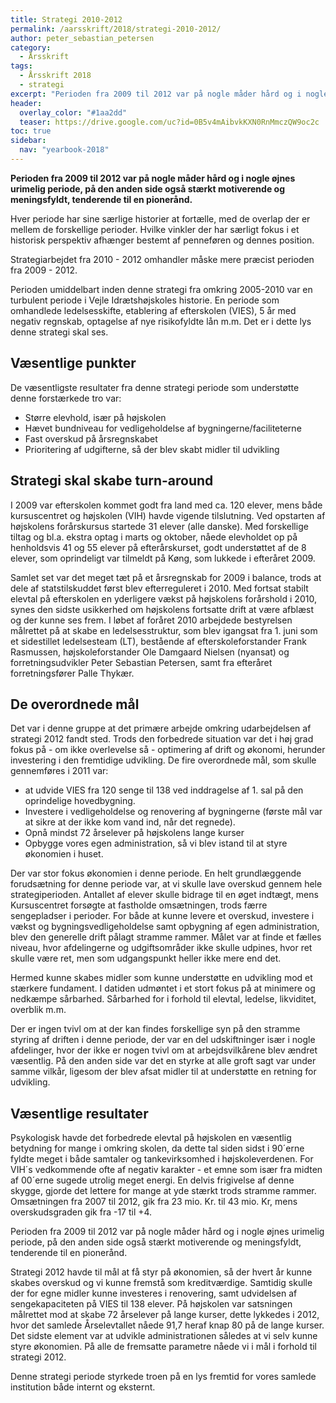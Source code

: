 ```yaml
---
title: Strategi 2010-2012
permalink: /aarsskrift/2018/strategi-2010-2012/
author: peter_sebastian_petersen
category:
  - Årsskrift
tags:
  - Årsskrift 2018
  - strategi
excerpt: "Perioden fra 2009 til 2012 var på nogle måder hård og i nogle øjnes urimelig periode, på den anden side også stærkt motiverende og meningsfyldt, tenderende til en pionerånd."
header:
  overlay_color: "#1aa2dd"
  teaser: https://drive.google.com/uc?id=0B5v4mAibvkKXN0RnMmczQW9oc2c
toc: true
sidebar:
  nav: "yearbook-2018"
---
```


**Perioden fra 2009 til 2012 var på nogle måder hård og i nogle øjnes urimelig periode, på den anden side også stærkt motiverende og meningsfyldt, tenderende til en pionerånd.**

Hver periode har sine særlige historier at fortælle, med de overlap der er mellem de forskellige perioder. Hvilke vinkler der har særligt fokus i et historisk perspektiv afhænger bestemt af penneføren og dennes position.

Strategiarbejdet fra 2010 - 2012 omhandler måske mere præcist  perioden fra 2009 - 2012. 

Perioden umiddelbart inden denne strategi fra omkring 2005-2010 var en turbulent periode i Vejle Idrætshøjskoles historie. En periode som omhandlede ledelsesskifte, etablering af efterskolen (VIES), 5 år med negativ regnskab, optagelse af nye risikofyldte lån m.m. Det er i dette lys denne strategi skal ses.

## Væsentlige punkter

De væsentligste resultater fra denne strategi periode som understøtte denne forstærkede tro var:

- Større elevhold, især på højskolen
- Hævet bundniveau for vedligeholdelse af bygningerne/faciliteterne
- Fast overskud på årsregnskabet
- Prioritering af udgifterne, så der blev skabt midler til udvikling

## Strategi skal skabe turn-around

I 2009 var efterskolen kommet godt fra land med ca. 120 elever, mens både kursuscentret og højskolen (VIH) havde vigende tilslutning. Ved opstarten af højskolens forårskursus startede 31 elever (alle danske). Med forskellige tiltag og bl.a. ekstra optag i marts og oktober, nåede elevholdet op på henholdsvis 41 og 55 elever på efterårskurset, godt understøttet af de 8 elever, som oprindeligt var tilmeldt på Køng, som lukkede i efteråret 2009. 

Samlet set var det meget tæt på et årsregnskab for 2009 i balance, trods at dele af statstilskuddet først blev efterreguleret i 2010. Med fortsat stabilt elevtal på efterskolen en yderligere vækst på højskolens forårshold i 2010, synes den sidste usikkerhed om højskolens fortsatte drift at være afblæst og der kunne ses frem. I løbet af foråret 2010 arbejdede bestyrelsen målrettet på at skabe en ledelsesstruktur, som blev igangsat fra 1. juni som et sidestillet ledelsesteam (LT), bestående af efterskoleforstander Frank Rasmussen, højskoleforstander Ole Damgaard Nielsen (nyansat) og forretningsudvikler Peter Sebastian Petersen, samt fra efteråret forretningsfører Palle Thykær.

## De overordnede mål

Det var i denne gruppe at det primære arbejde omkring udarbejdelsen af strategi 2012 fandt sted. Trods den forbedrede situation var det i høj grad fokus på - om ikke overlevelse så - optimering af drift og økonomi, herunder investering i den fremtidige udvikling. De fire overordnede mål, som skulle gennemføres i 2011 var: 

- at udvide VIES fra 120 senge til 138 ved inddragelse af 1. sal på den oprindelige hovedbygning. 
- Investere i vedligeholdelse og renovering af bygningerne (første mål var at sikre at der ikke kom vand ind, når det regnede).
- Opnå mindst 72 årselever på højskolens lange kurser
- Opbygge vores egen administration, så vi blev istand til at styre økonomien i huset.

Der var stor fokus økonomien i denne periode. En helt grundlæggende forudsætning for denne periode var, at vi skulle lave overskud gennem hele strategiperioden. Antallet af elever skulle bidrage til en øget indtægt, mens Kursuscentret forsøgte at fastholde omsætningen, trods færre sengepladser i perioder. For både at kunne levere et overskud, investere i vækst og bygningsvedligeholdelse samt opbygning af egen administration, blev den generelle drift pålagt stramme rammer. Målet var at finde et fælles niveau, hvor afdelingerne og udgiftsområder ikke skulle udpines, hvor ret skulle være ret, men som udgangspunkt heller ikke mere end det. 

Hermed kunne skabes midler som kunne understøtte en udvikling mod et stærkere fundament. I datiden udmøntet i et stort fokus på at minimere og nedkæmpe sårbarhed. Sårbarhed for i forhold til elevtal, ledelse, likviditet, overblik m.m.

Der er ingen tvivl om at der kan findes forskellige syn på den stramme styring af driften i denne periode, der var en del udskiftninger især i nogle afdelinger, hvor der ikke er nogen tvivl om at arbejdsvilkårene blev ændret væsentlig. På den anden side var det en styrke at alle groft sagt var under samme vilkår, ligesom der blev afsat midler til at understøtte en retning for udvikling. 

## Væsentlige resultater 

Psykologisk havde det forbedrede elevtal på højskolen en væsentlig betydning for mange i omkring skolen, da dette tal siden sidst i 90´erne fyldte meget i både samtaler og tankevirksomhed i højskoleverdenen. For VIH´s vedkommende ofte af negativ karakter - et emne som især fra midten af 00´erne sugede utrolig meget energi. En delvis frigivelse af denne skygge, gjorde det lettere for mange at yde stærkt trods stramme rammer. Omsætningen fra 2007 til 2012, gik fra 23 mio. Kr. til 43 mio. Kr, mens overskudsgraden gik fra -17 til +4.

Perioden fra 2009 til 2012 var på nogle måder hård og i nogle øjnes urimelig periode, på den anden side også stærkt motiverende og meningsfyldt, tenderende til en pionerånd. 

Strategi 2012 havde til mål at få styr på økonomien, så der hvert år kunne skabes overskud og vi kunne fremstå som kreditværdige. Samtidig skulle der for egne midler kunne investeres i renovering, samt udvidelsen af sengekapaciteten på VIES til 138 elever. På højskolen var satsningen målrettet mod at skabe 72 årselever på lange kurser, dette lykkedes i 2012, hvor det samlede Årselevtallet nåede 91,7 heraf knap 80 på de lange kurser. Det sidste element var at udvikle administrationen således at vi selv kunne styre økonomien. På alle de fremsatte parametre nåede vi i mål i forhold til strategi 2012.

Denne strategi periode styrkede troen på en lys fremtid for vores samlede institution både internt og eksternt.
